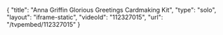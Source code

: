 {
    "title": "Anna Griffin Glorious Greetings Cardmaking Kit",
    "type": "solo",
    "layout": "iframe-static",
    "videoId": "112327015",
    "url": "\/tvpembed\/112327015"
}